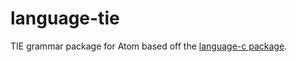 # language-tie
TIE grammar package for Atom based off the [language-c package](http://atom.io/docs/latest/converting-a-text-mate-bundle).
